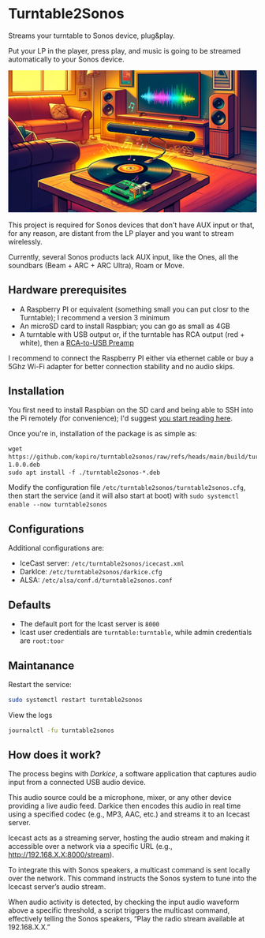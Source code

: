 # Turntable2Sonos

Streams your turntable to Sonos device, plug&play.

Put your LP in the player, press play, and music is going to be streamed automatically to your Sonos device.

![Turntable2Sonos](image.jpg)

This project is required for Sonos devices that don't have AUX input or that, for any reason, are distant from the LP player and you want to stream wirelessly.

Currently, several Sonos products lack AUX input, like the Ones, all the soundbars (Beam + ARC + ARC Ultra), Roam or Move.

## Hardware prerequisites

- A Raspberry PI or equivalent (something small you can put closr to the Turntable); I recommend a version 3 minimum
- An microSD card to install Raspbian; you can go as small as 4GB
- A turntable with USB output or, if the turntable has RCA output (red + white), then a [RCA-to-USB Preamp](https://www.behringer.com/product.html?modelCode=0805-AAF)

I recommend to connect the Raspberry PI either via ethernet cable or buy a 5Ghz Wi-Fi adapter for better connection stability and no audio skips.

## Installation

You first need to install Raspbian on the SD card and being able to SSH into the Pi remotely (for convenience); I'd suggest [you start reading here](https://www.raspberrypi.com/documentation/computers/getting-started.html).

Once you're in, installation of the package is as simple as:

```
wget https://github.com/kopiro/turntable2sonos/raw/refs/heads/main/build/turntable2sonos-1.0.0.deb
sudo apt install -f ./turntable2sonos-*.deb
```

Modify the configuration file `/etc/turntable2sonos/turntable2sonos.cfg`, then start the service (and it will also start at boot) with `sudo systemctl enable --now turntable2sonos`

## Configurations

Additional configurations are:

- IceCast server: `/etc/turntable2sonos/icecast.xml`
- DarkIce: `/etc/turntable2sonos/darkice.cfg`
- ALSA: `/etc/alsa/conf.d/turntable2sonos.conf`

## Defaults

- The default port for the Icast server is `8000`
- Icast user credentials are `turntable:turntable`, while admin credentials are `root:toor`

## Maintanance

Restart the service:

```sh
sudo systemctl restart turntable2sonos
```

View the logs

```sh
journalctl -fu turntable2sonos
```

## How does it work?

The process begins with *Darkice*, a software application that captures audio input from a connected USB audio device. 

This audio source could be a microphone, mixer, or any other device providing a live audio feed. Darkice then encodes this audio in real time using a specified codec (e.g., MP3, AAC, etc.) and streams it to an Icecast server. 

Icecast acts as a streaming server, hosting the audio stream and making it accessible over a network via a specific URL (e.g., http://192.168.X.X:8000/stream).

To integrate this with Sonos speakers, a multicast command is sent locally over the network. This command instructs the Sonos system to tune into the Icecast server’s audio stream. 

When audio activity is detected, by checking the input audio waveform above a specific threshold, a script triggers the multicast command, effectively telling the Sonos speakers, “Play the radio stream available at 192.168.X.X.”

